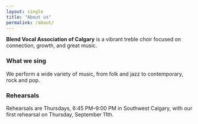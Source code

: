 ```yaml
---
layout: single
title: "About us"
permalink: /about/
---
```


**Blend Vocal Association of Calgary** is a vibrant treble choir focused on connection, growth, and great music.

### What we sing

We perform a wide variety of music, from folk and jazz to contemporary, rock and pop.

### Rehearsals

Rehearsals are Thursdays, 6:45 PM–9:00 PM in Southwest Calgary, with our first rehearsal on Thursday, September 11th.
